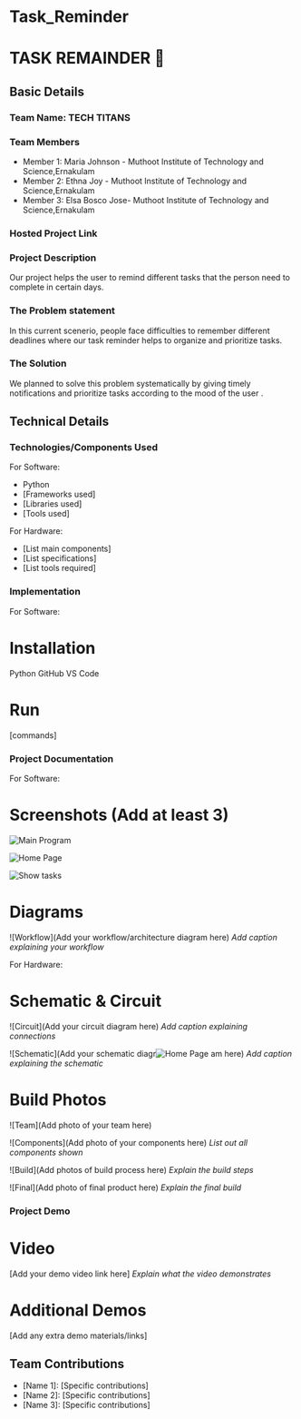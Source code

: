 # Task_Reminder
# TASK REMAINDER 🎯


## Basic Details
### Team Name: TECH TITANS


### Team Members
- Member 1: Maria Johnson - Muthoot Institute of Technology and Science,Ernakulam
- Member 2: Ethna Joy - Muthoot Institute of Technology and Science,Ernakulam
- Member 3: Elsa Bosco Jose- Muthoot Institute of Technology and Science,Ernakulam

### Hosted Project Link


### Project Description
Our project helps the user to remind different tasks that the person need to complete in certain days.

### The Problem statement
In this current scenerio, people face difficulties to remember different deadlines where our task reminder helps to organize and prioritize tasks.

### The Solution
We planned to solve this problem systematically by giving timely notifications and  prioritize tasks according to the mood of the user .  

## Technical Details
### Technologies/Components Used
For Software:
- Python
- [Frameworks used]
- [Libraries used]
- [Tools used]

For Hardware:
- [List main components]
- [List specifications]
- [List tools required]

### Implementation
For Software:
# Installation
  Python
  GitHub
  VS Code

# Run
[commands]

### Project Documentation
For Software:

# Screenshots (Add at least 3)
![Main Program](https://github.com/user-attachments/assets/8847d4bf-7037-499a-988f-71f09671b762)

![Home Page](https://github.com/user-attachments/assets/6488601c-44c7-43a9-8696-1acefd0e1a67)


![Show tasks](https://github.com/user-attachments/assets/03fc6140-1977-480a-9c93-02878dca983a)




# Diagrams
![Workflow](Add your workflow/architecture diagram here)
*Add caption explaining your workflow*

For Hardware:

# Schematic & Circuit
![Circuit](Add your circuit diagram here)
*Add caption explaining connections*

![Schematic](Add your schematic diagr![Home Page](https://github.com/user-attachments/assets/66f8ad23-9794-4fb3-932c-5c87742e7763)
am here)
*Add caption explaining the schematic*

# Build Photos
![Team](Add photo of your team here)


![Components](Add photo of your components here)
*List out all components shown*

![Build](Add photos of build process here)
*Explain the build steps*

![Final](Add photo of final product here)
*Explain the final build*

### Project Demo
# Video
[Add your demo video link here]
*Explain what the video demonstrates*

# Additional Demos
[Add any extra demo materials/links]

## Team Contributions
- [Name 1]: [Specific contributions]
- [Name 2]: [Specific contributions]
- [Name 3]: [Specific contributions]
